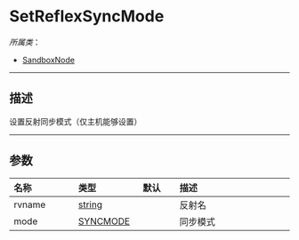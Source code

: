 # SetReflexSyncMode

*所属类*：
* [SandboxNode](/Api/Classes/Base/SandboxNode.md)
------------------------------------------------------------------------------------------
## 描述

设置反射同步模式（仅主机能够设置）

------------------------------------------------------------------------------------------
## 参数

|<div style="width:100px">名称</div>|<div style="width:100px">类型</div>|<div style="width:50px">默认</div>|<div style="width:350px">描述</div>|
|:---|:---|:---|:---|
|rvname|[string](/Api/DataType/String.md)||反射名|
|mode|[SYNCMODE](/Api/Enums/NodeSyncMode.md)||同步模式|
